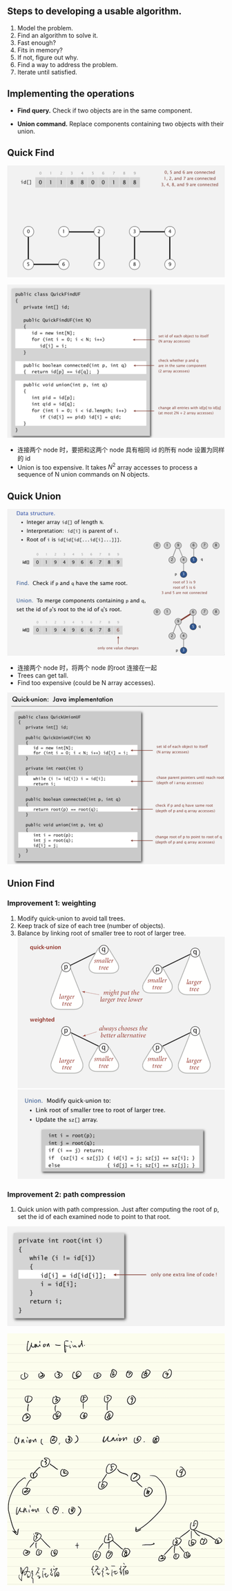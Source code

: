 ## Steps to developing a usable algorithm. 

1. Model the problem.
2. Find an algorithm to solve it. 
3. Fast enough? 
4. Fits in memory?
5. If not, figure out why.
6. Find a way to address the problem.
7. Iterate until satisfied.

## Implementing the operations
- **Find query.** Check if two objects are in the same component. 

- **Union command.** Replace components containing two objects with their union.


## Quick Find

![Screen Shot 2018-08-30 at 17.02.40.png](resources/602A064DBBEA141EA01952A19BE2DF52.png)

![Screen Shot 2018-08-30 at 17.03.48.png](resources/136BA6EDC60864679135621150B276C8.png)

- 连接两个 node 时，要把和这两个 node 具有相同 id 的所有 node 设置为同样的 id
- Union is too expensive. It takes $N^2$ array accesses to process a sequence of N union commands on N objects.

## Quick Union

![Screen Shot 2018-08-30 at 17.07.36.png](resources/47039C0458EFF64B24D9DB7DBF883C9F.png)

- 连接两个 node 时，将两个 node 的root 连接在一起
- Trees can get tall.
- Find too expensive (could be N array accesses).

![Screen Shot 2018-08-30 at 17.08.04.png](resources/215325F4D0337DC238B083290AAE52C7.png)


## Union Find

### Improvement 1: weighting

1. Modify quick-union to avoid tall trees.
2.  Keep track of size of each tree (number of objects).
3.  Balance by linking root of smaller tree to root of larger tree.
![Screen Shot 2018-08-30 at 17.13.06.png](resources/7963C88C67983992683AE279FCC28A03.png)
![Screen Shot 2018-08-30 at 17.29.03.png](resources/E51887108DA01340E5E3CB804645D28D.png)

### Improvement 2: path compression
1. Quick union with path compression. Just after computing the root of p, set the id of each examined node to point to that root.

![Screen Shot 2018-08-30 at 17.29.44.png](resources/2F7E738AE3DEF265D853B9A95D4DD7D9.png)

![Screen Shot 2018-08-30 at 17.34.29.png](resources/BB43749A16866F12D811835782EDF83B.png)